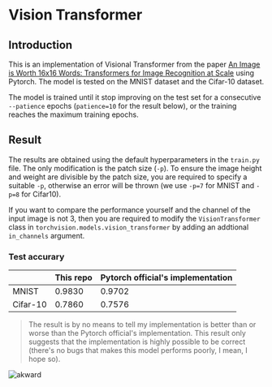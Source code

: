 # Vision Transformer

## Introduction
This is an implementation of Visional Transformer from the paper [An Image is Worth 16x16 Words: Transformers for Image Recognition at Scale](https://arxiv.org/abs/2010.11929) using Pytorch. The model is tested on the MNIST dataset and the Cifar-10 dataset.

The model is trained until it stop improving on the test set for a consecutive `--patience` epochs (`patience=10` for the result below), or the training reaches the maximum training epochs.



## Result

The results are obtained using the default hyperparameters in the `train.py` file. The only modification is the patch size (`-p`). To ensure the image height and weight are divisible by the patch size, you are required to specify a suitable `-p`, otherwise an error will be thrown (we use `-p=7` for MNIST and `-p=8` for Cifar10). 

If you want to compare the performance yourself and the channel of the input image is not 3, then you are required to modify the `VisionTransformer` class in `torchvision.models.vision_transformer` by adding an addtional `in_channels` argument. 


### Test accurary


|     | This repo | Pytorch official's implementation |
|-----|--------|------|
|MNIST|0.9830     |0.9702|
|Cifar-10|0.7860    | 0.7576

> The result is by no means to tell my implementation is better than or worse than the Pytorch official's implementation. This result only suggests that the implementation is highly possible to be correct (there's no bugs that makes this model performs poorly, I mean, I hope so).

![akward](https://media.tenor.com/AFJsOL0Ox-AAAAAC/awkward.gif)